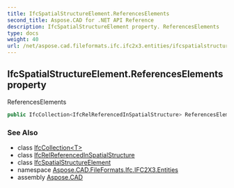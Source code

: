 ```yaml
---
title: IfcSpatialStructureElement.ReferencesElements
second_title: Aspose.CAD for .NET API Reference
description: IfcSpatialStructureElement property. ReferencesElements
type: docs
weight: 40
url: /net/aspose.cad.fileformats.ifc.ifc2x3.entities/ifcspatialstructureelement/referenceselements/
---
```

## IfcSpatialStructureElement.ReferencesElements property

ReferencesElements

```csharp
public IfcCollection<IfcRelReferencedInSpatialStructure> ReferencesElements { get; }
```

### See Also

* class [IfcCollection&lt;T&gt;](../../../aspose.cad.fileformats.ifc/ifccollection-1/)
* class [IfcRelReferencedInSpatialStructure](../../ifcrelreferencedinspatialstructure/)
* class [IfcSpatialStructureElement](../)
* namespace [Aspose.CAD.FileFormats.Ifc.IFC2X3.Entities](../../ifcspatialstructureelement/)
* assembly [Aspose.CAD](../../../)


